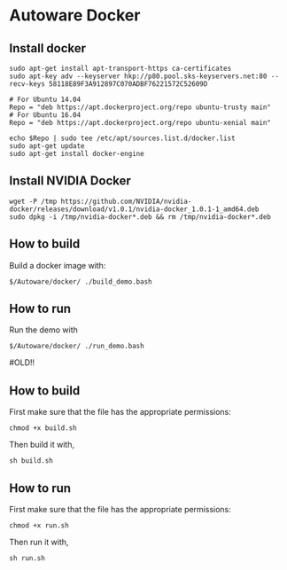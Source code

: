 # Autoware Docker

## Install docker
```
sudo apt-get install apt-transport-https ca-certificates
sudo apt-key adv --keyserver hkp://p80.pool.sks-keyservers.net:80 --recv-keys 58118E89F3A912897C070ADBF76221572C52609D

# For Ubuntu 14.04
Repo = "deb https://apt.dockerproject.org/repo ubuntu-trusty main"
# For Ubuntu 16.04
Repo = "deb https://apt.dockerproject.org/repo ubuntu-xenial main"

echo $Repo | sudo tee /etc/apt/sources.list.d/docker.list
sudo apt-get update
sudo apt-get install docker-engine
```

## Install NVIDIA Docker
```
wget -P /tmp https://github.com/NVIDIA/nvidia-docker/releases/download/v1.0.1/nvidia-docker_1.0.1-1_amd64.deb
sudo dpkg -i /tmp/nvidia-docker*.deb && rm /tmp/nvidia-docker*.deb
```

## How to build
Build a docker image with:
```
$/Autoware/docker/ ./build_demo.bash
```

## How to run
Run the demo with
```
$/Autoware/docker/ ./run_demo.bash
```

#OLD!!

## How to build
First make sure that the file has the appropriate permissions:
```
chmod +x build.sh
```
Then build it with,
```
sh build.sh
```

## How to run
First make sure that the file has the appropriate permissions:
```
chmod +x run.sh
```
Then run it with,
```
sh run.sh
```
